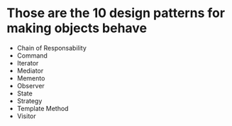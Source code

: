 # Those are the 10 design patterns for making objects behave

- Chain of Responsability
- Command
- Iterator
- Mediator
- Memento
- Observer
- State
- Strategy
- Template Method
- Visitor
